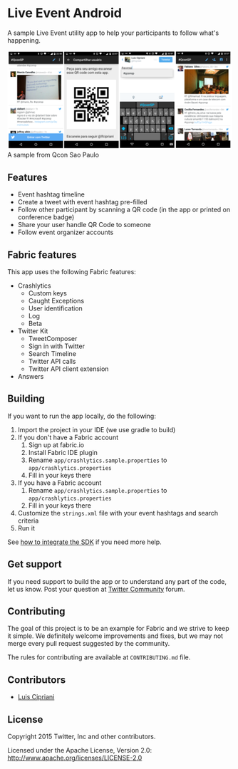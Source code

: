 # Live Event Android

A sample Live Event utility app to help your participants to follow what's happening.

![Screens from the app](screenshot.png)
A sample from Qcon Sao Paulo

## Features

* Event hashtag timeline
* Create a tweet with event hashtag pre-filled
* Follow other participant by scanning a QR code (in the app or printed on conference badge)
* Share your user handle QR Code to someone
* Follow event organizer accounts

## Fabric features

This app uses the following Fabric features:

* Crashlytics
    * Custom keys
    * Caught Exceptions
    * User identification
    * Log
    * Beta
* Twitter Kit
    * TweetComposer
    * Sign in with Twitter
    * Search Timeline
    * Twitter API calls
    * Twitter API client extension
* Answers

## Building

If you want to run the app locally, do the following:

1. Import the project in your IDE (we use gradle to build)
2. If you don't have a Fabric account
    1. Sign up at fabric.io
	2. Install Fabric IDE plugin
	3. Rename `app/crashlytics.sample.properties` to `app/crashlytics.properties`
    4. Fill in your keys there
3. If you have a Fabric account
    1. Rename `app/crashlytics.sample.properties` to `app/crashlytics.properties`
    2. Fill in your keys there
4. Customize the `strings.xml` file with your event hashtags and search criteria
5. Run it

See [how to integrate the SDK](https://dev.twitter.com/twitter-kit/android/integrate) if you need more help.

## Get support

If you need support to build the app or to understand any part of the code, let us know. Post your question at [Twitter Community](https://twittercommunity.com/c/mobile) forum.

## Contributing

The goal of this project is to be an example for Fabric and we strive to keep it simple. We definitely welcome improvements and fixes, but we may not merge every pull request suggested by the community.

The rules for contributing are available at `CONTRIBUTING.md` file.

## Contributors

* [Luis Cipriani](https://twitter.com/lfcipriani)

## License

Copyright 2015 Twitter, Inc and other contributors.

Licensed under the Apache License, Version 2.0: http://www.apache.org/licenses/LICENSE-2.0
